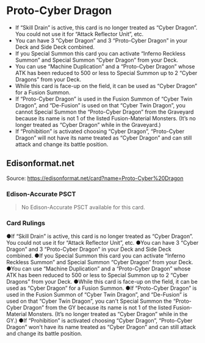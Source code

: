 # Proto-Cyber Dragon

*   If “Skill Drain” is active, this card is no longer treated as “Cyber Dragon”. You could not use it for “Attack Reflector Unit”, etc.
*   You can have 3 “Cyber Dragon” and 3 “Proto-Cyber Dragon” in your Deck and Side Deck combined.
*   If you Special Summon this card you can activate “Inferno Reckless Summon” and Special Summon “Cyber Dragon” from your Deck.
*   You can use “Machine Duplication” and a “Proto-Cyber Dragon” whose ATK has been reduced to 500 or less to Special Summon up to 2 “Cyber Dragons” from your Deck.
*   While this card is face-up on the field, it can be used as “Cyber Dragon” for a Fusion Summon.
*   If “Proto-Cyber Dragon” is used in the Fusion Summon of “Cyber Twin Dragon”, and “De-Fusion” is used on that “Cyber Twin Dragon”, you cannot Special Summon the “Proto-Cyber Dragon” from the Graveyard because its name is not 1 of the listed Fusion-Material Monsters. (It’s no longer treated as “Cyber Dragon” while in the Graveyard.)
*   If “Prohibition” is activated choosing “Cyber Dragon”, “Proto-Cyber Dragon” will not have its name treated as “Cyber Dragon” and can still attack and change its battle position.

## Edisonformat.net

Source: https://edisonformat.net/card?name=Proto-Cyber%20Dragon

### Edison-Accurate PSCT

> No Edison-Accurate PSCT available for this card.

### Card Rulings

●If “Skill Drain” is active, this card is no longer treated as “Cyber Dragon”. You could not use it for “Attack Reflector Unit”, etc.
●You can have 3 “Cyber Dragon” and 3 “Proto-Cyber Dragon” in your Deck and Side Deck combined.
●If you Special Summon this card you can activate “Inferno Reckless Summon” and Special Summon “Cyber Dragon” from your Deck.
●You can use “Machine Duplication” and a “Proto-Cyber Dragon” whose ATK has been reduced to 500 or less to Special Summon up to 2 “Cyber Dragons” from your Deck.
●While this card is face-up on the field, it can be used as “Cyber Dragon” for a Fusion Summon.
●If “Proto-Cyber Dragon” is used in the Fusion Summon of “Cyber Twin Dragon”, and “De-Fusion” is used on that “Cyber Twin Dragon”, you can't Special Summon the “Proto-Cyber Dragon” from the GY because its name is not 1 of the listed Fusion-Material Monsters. (It’s no longer treated as “Cyber Dragon” while in the GY.)
●If “Prohibition” is activated choosing “Cyber Dragon”, “Proto-Cyber Dragon” won't have its name treated as “Cyber Dragon” and can still attack and change its battle position.
            